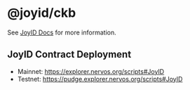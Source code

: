 # @joyid/ckb

See [JoyID Docs](https://docs.joyid.dev/apis) for more information.

## JoyID Contract Deployment

- Mainnet: https://explorer.nervos.org/scripts#JoyID
- Testnet: https://pudge.explorer.nervos.org/scripts#JoyID